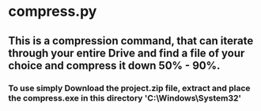 # compress.py

## This is a compression command, that can iterate through your entire Drive and find a file of your choice and compress it down 50% - 90%.

### To use simply Download the project.zip file, extract and place the compress.exe in this directory 'C:\Windows\System32'
